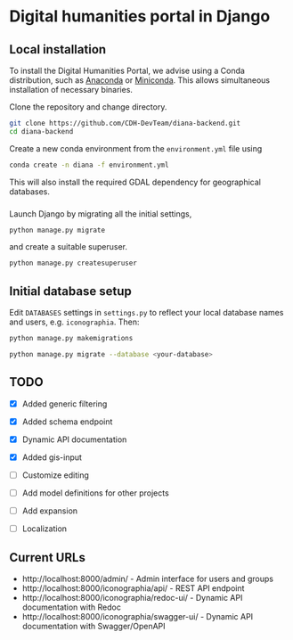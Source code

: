# Digital humanities portal in Django

## Local installation
To install the Digital Humanities Portal, we advise using a Conda distribution, such as [Anaconda](https://www.anaconda.com/) or [Miniconda](https://docs.conda.io/en/latest/miniconda.html). 
This allows simultaneous installation of necessary binaries.

Clone the repository and change directory. 
```bash
git clone https://github.com/CDH-DevTeam/diana-backend.git
cd diana-backend
```

Create a new conda environment from the `environment.yml` file using
```bash
conda create -n diana -f environment.yml
```
This will also install the required GDAL dependency for geographical databases.

###
Launch Django by migrating all the initial settings,
```bash
python manage.py migrate 
```
and create a suitable superuser.

```bash
python manage.py createsuperuser 
```
## Initial database setup

Edit `DATABASES` settings in `settings.py` to reflect your local database names and users, e.g. `iconographia`. Then:

```bash
python manage.py makemigrations

python manage.py migrate --database <your-database>
```

## TODO

- [x] Added generic filtering
- [x] Added schema endpoint
- [x] Dynamic API documentation 
- [x] Added gis-input
- [ ] Customize editing
- [ ] Add model definitions for other projects
- [ ] Add expansion
- [ ] Localization


## Current URLs

- http://localhost:8000/admin/ - Admin interface for  users and groups
- http://localhost:8000/iconographia/api/ - REST API endpoint
- http://localhost:8000/iconographia/redoc-ui/ - Dynamic API documentation with Redoc
- http://localhost:8000/iconographia/swagger-ui/ - Dynamic API documentation with Swagger/OpenAPI

